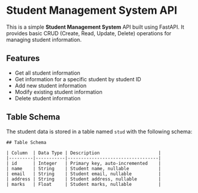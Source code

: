 # Student Management System API

This is a simple **Student Management System** API built using FastAPI. It provides basic CRUD (Create, Read, Update, Delete) operations for managing student information.

## Features

- Get all student information
- Get information for a specific student by student ID
- Add new student information
- Modify existing student information
- Delete student information

## Table Schema

The student data is stored in a table named `stud` with the following schema:

```
## Table Schema

| Column  | Data Type | Description                      |
|---------|-----------|----------------------------------|
| id      | Integer   | Primary key, auto-incremented    |
| name    | String    | Student name, nullable           |
| email   | String    | Student email, nullable          |
| address | String    | Student address, nullable        |
| marks   | Float     | Student marks, nullable          |

```
